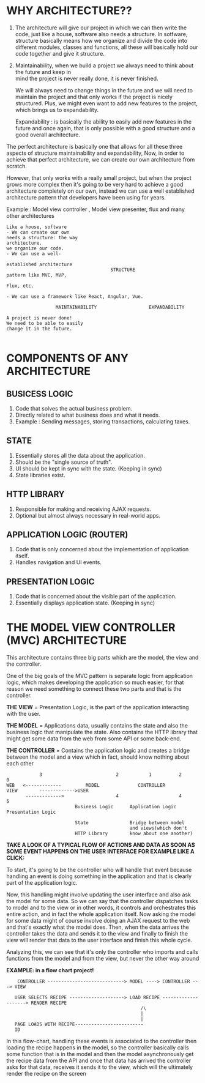 # **WHY ARCHITECTURE??**

1. The architecture will give our project in which we can then write the code, just like a house,
   software also needs a structure.
   In sotfware, structure basically means how we organize and divide the code into different modules, classes and functions, all these will basically hold our code together and give it structure.

2. Maintainability, when we build a project we always need to think about the future and keep in  
   mind the project is never really done, it is never finished.

   We will always need to change things in the future and we will need to maintain the project and that only works if the project is nicely structured. Plus, we might even want to add new features to the project, which brings us to expandability.

   Expandability : is basically the ability to easily add new features in the future and once again, that is only possible with a good structure and a good overall architecture.

The perfect architecture is basically one that allows for all these three aspects of structure maintainability and expandability, Now, in order to achieve that perfect architecture, we can create our own architecture from scratch.

However, that only works with a really small project, but when the project grows more complex then it's going to be very hard to achieve a good architecture completely on our own, instead we can use a well established architecture pattern that developers have been using for years.

Example : Model view controller , Model view presenter, flux and many other architectures

```
Like a house, software                                                      - We can create our own
needs a structure: the way                                                  architecture.
we organize our code.                                                       - We can use a well-
                                                                            established architecture
                                      STRUCTURE                             pattern like MVC, MVP,
                                                                            Flux, etc.
                                                                            - We can use a framework like React, Angular, Vue.

                  MAINTAINABILITY                   EXPANDABILITY

A project is never done!
We need to be able to easily
change it in the future.


```

# **COMPONENTS OF ANY ARCHITECTURE**

## **BUSICESS LOGIC**

1. Code that solves the actual business problem.
2. Directly related to what business does and what it needs.
3. Example : Sending messages, storing transactions, calculating taxes.

## **STATE**

1. Essentially stores all the data about the application.
2. Should be the "single source of truth".
3. UI should be kept in sync with the state. (Keeping in sync)
4. State libraries exist.

## **HTTP LIBRARY**

1. Responsible for making and receiving AJAX requests.
2. Optional but almost always necessary in real-world apps.

## **APPLICATION LOGIC (ROUTER)**

1. Code that is only concerned about the implementation of application itself.
2. Handles navigation and UI events.

## **PRESENTATION LOGIC**

1. Code that is concerned about the visible part of the application.
2. Essentially displays application state. (Keeping in sync)

# **THE MODEL VIEW CONTROLLER (MVC) ARCHITECTURE**

This architecture contains three big parts which are the model, the view and the controller.

One of the big goals of the MVC pattern is separate logic from application logic, which makes developing the application so much easier, for that reason we need something to connect these two parts and that is the controller.

**THE VIEW** = Presentation Logic, is the part of the application interacting with the user.

**THE MODEL** = Applications data, usually contains the state and also the business logic that manipulate the state. Also contains the HTTP library that might get some data from the web from some API or some back-end.

**THE CONTROLLER** = Contains the application logic and creates a bridge between the model and a view which in fact, should know nothing about each other

```
            3                           2           1          2                                 0
WEB   <-------------         MODEL              CONTROLLER            VIEW        ------------->USER
       ------------->                   4                      4                       5
                         Business Logic      Application Logic    Presentation Logic

                         State               Bridge between model
                                             and views(which don't
                         HTTP Library        know about one another)

```

**TAKE A LOOK OF A TYPICAL FLOW OF ACTIONS AND DATA AS SOON AS SOME EVENT HAPPENS ON THE USER**
**INTERFACE FOR EXAMPLE LIKE A CLICK:**

To start, it's going to be the controller who will handle that event because handling an event is doing something in the application and that is clearly part of the application logic.

Now, this handling might involve updating the user interface and also ask the model for some data. So
we can say that the controller dispatches tasks to model and to the view or in other words, it controls and orchestrates this entire action, and in fact the whole application itself. Now asking the model for some data might of course involve doing an AJAX request to the web and that's exactly
what the model does. Then, when the data arrives the controller takes the data and sends it to the view and finally to finish the view will render that data to the user interface and finish this whole cycle.

Analyzing this, we can see that it's only the controller who imports and calls functions from the model and from the view, but never the other way around

**EXAMPLE: in a flow chart project!**

```
    CONTROLLER ----------------------------> MODEL ----> CONTROLLER ---> VIEW

   USER SELECTS RECIPE --------------------> LOAD RECIPE --------------------> RENDER RECIPE
                                                 /\
                                                 |
                                                 |
   PAGE LOADS WITH RECIPE-------------------------
   ID

```

In this flow-chart, handling these events is associated to the controller then loading the recipe happens in the model, so the controller basically calls some function that is in the model and then
the model asynchronously get the recipe data from the API and once that data has arrived the controller asks for that data, receives it sends it to the view, which will the ultimately render the recipe on the screen
